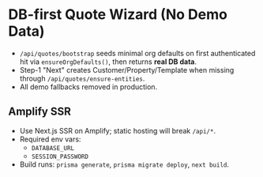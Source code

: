 # DB-first Quote Wizard (No Demo Data)

- `/api/quotes/bootstrap` seeds minimal org defaults on first authenticated hit via `ensureOrgDefaults()`, then returns **real DB data**.
- Step-1 "Next" creates Customer/Property/Template when missing through `/api/quotes/ensure-entities`.
- All demo fallbacks removed in production.

## Amplify SSR
- Use Next.js SSR on Amplify; static hosting will break `/api/*`.
- Required env vars:
  - `DATABASE_URL`
  - `SESSION_PASSWORD`
- Build runs: `prisma generate`, `prisma migrate deploy`, `next build`.
